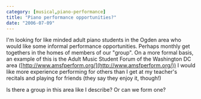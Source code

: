 ```yaml
---
category: [musical,piano-performance]
title: "Piano performance opportunities?"
date: "2006-07-09"
---
```


I'm looking for like minded adult piano students in the Ogden area who would like some informal performance opportunities. Perhaps monthly get togethers in the homes of members of our "group". On a more formal basis, an example of this is the Adult Music Student Forum of the Washington DC area ([http://www.amsfperform.org/](http://www.amsfperform.org/)) I would like more experience performing for others than I get at my teacher's recitals and playing for friends (they say they enjoy it, though!)

Is there a group in this area like I describe? Or can we form one?
